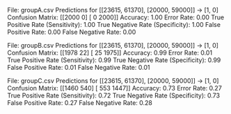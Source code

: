 File: groupA.csv
Predictions for [[23615, 61370], [20000, 59000]] -> [1, 0]
Confusion Matrix:
[[2000    0]
 [   0 2000]]
Accuracy: 1.00
Error Rate: 0.00
True Positive Rate (Sensitivity): 1.00
True Negative Rate (Specificity): 1.00
False Positive Rate: 0.00
False Negative Rate: 0.00

File: groupB.csv
Predictions for [[23615, 61370], [20000, 59000]] -> [1, 0]
Confusion Matrix:
[[1978   22]
 [  25 1975]]
Accuracy: 0.99
Error Rate: 0.01
True Positive Rate (Sensitivity): 0.99
True Negative Rate (Specificity): 0.99
False Positive Rate: 0.01
False Negative Rate: 0.01

File: groupC.csv
Predictions for [[23615, 61370], [20000, 59000]] -> [1, 0]
Confusion Matrix:
[[1460  540]
 [ 553 1447]]
Accuracy: 0.73
Error Rate: 0.27
True Positive Rate (Sensitivity): 0.72
True Negative Rate (Specificity): 0.73
False Positive Rate: 0.27
False Negative Rate: 0.28